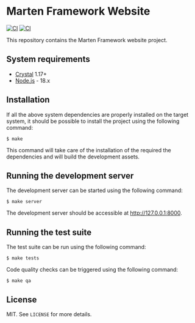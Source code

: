 # Marten Framework Website

[![CI](https://github.com/martenframework/website/workflows/Specs/badge.svg)](https://github.com/martenframework/website/actions) [![CI](https://github.com/martenframework/website/workflows/QA/badge.svg)](https://github.com/martenframework/website/actions)

This repository contains the Marten Framework website project.

## System requirements

* [Crystal](https://crystal-lang.org/) 1.17+
* [Node.js](https://nodejs.org/en/) - 18.x

## Installation

If all the above system dependencies are properly installed on the target system, it should be possible to install the project using the following command:

```shell
$ make
```

This command will take care of the installation of the required the dependencies and will build the development assets.

## Running the development server

The development server can be started using the following command:

```shell
$ make server
```

The development server should be accessible at http://127.0.0.1:8000.

## Running the test suite

The test suite can be run using the following command:

```shell
$ make tests
```

Code quality checks can be triggered using the following command:

```shell
$ make qa
```

## License

MIT. See `LICENSE` for more details.
